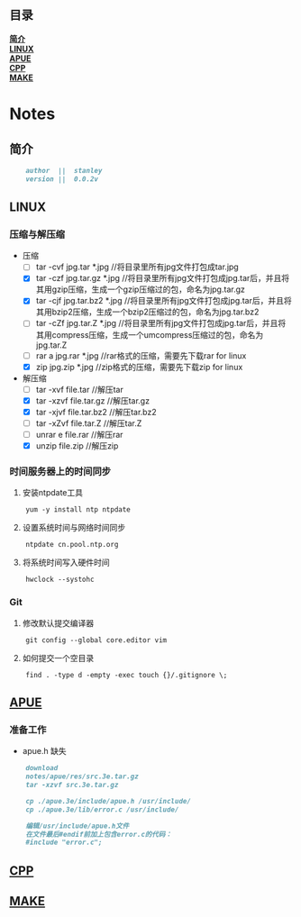 ## 目录
**[简介](#简介)**<br>
**[LINUX](#linux)**<br>
**[APUE](#apue)**<br>
**[CPP](#cpp)**<br>
**[MAKE](#make)**<br>

# Notes

## 简介
```markdown
    author  ||  stanley
    version ||  0.0.2v
```

## LINUX

### 压缩与解压缩

- 压缩
    - [ ]  tar  -cvf    jpg.tar     *.jpg   //将目录里所有jpg文件打包成tar.jpg 
    - [x]  tar  -czf    jpg.tar.gz  *.jpg   //将目录里所有jpg文件打包成jpg.tar后，并且将其用gzip压缩，生成一个gzip压缩过的包，命名为jpg.tar.gz
    - [x]  tar  -cjf    jpg.tar.bz2 *.jpg   //将目录里所有jpg文件打包成jpg.tar后，并且将其用bzip2压缩，生成一个bzip2压缩过的包，命名为jpg.tar.bz2
    - [ ]  tar  -cZf    jpg.tar.Z   *.jpg   //将目录里所有jpg文件打包成jpg.tar后，并且将其用compress压缩，生成一个umcompress压缩过的包，命名为jpg.tar.Z
    - [ ]  rar  a       jpg.rar     *.jpg   //rar格式的压缩，需要先下载rar for linux
    - [x]  zip          jpg.zip     *.jpg   //zip格式的压缩，需要先下载zip for linux
    
- 解压缩
    - [ ]  tar  -xvf    file.tar        //解压tar
    - [x]  tar  -xzvf   file.tar.gz     //解压tar.gz
    - [x]  tar  -xjvf   file.tar.bz2    //解压tar.bz2
    - [ ]  tar  -xZvf   file.tar.Z      //解压tar.Z
    - [ ]  unrar    e   file.rar        //解压rar
    - [x]  unzip        file.zip        //解压zip

### 时间服务器上的时间同步

1.  安装ntpdate工具
```shell
    yum -y install ntp ntpdate
```
2.  设置系统时间与网络时间同步
```shell
    ntpdate cn.pool.ntp.org
```
3.  将系统时间写入硬件时间
```shell
    hwclock --systohc
```

### Git

1. 修改默认提交编译器
```shell
    git config --global core.editor vim
```
2. 如何提交一个空目录
```shell
    find . -type d -empty -exec touch {}/.gitignore \;
```

## [APUE](https://github.com/stanleyguo0207/notes/tree/master/apue/notes/apue.md)

### 准备工作


- apue.h 缺失
```markdown
    download
    notes/apue/res/src.3e.tar.gz     
    tar -xzvf src.3e.tar.gz

    cp ./apue.3e/include/apue.h /usr/include/
    cp ./apue.3e/lib/error.c /usr/include/

    编辑/usr/include/apue.h文件
    在文件最后#endif前加上包含error.c的代码：
    #include "error.c";
```

## [CPP](https://github.com/stanleyguo0207/notes/tree/master/cpp/notes/cpp.md)

## [MAKE](https://github.com/stanleyguo0207/notes/tree/master/make/notes/make.md)




